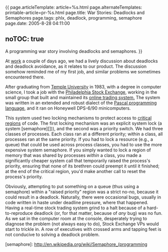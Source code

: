 {{
page.articleTemplate: article=%s.html
page.alternateTemplates: printable-article=pr-%s.html
page.title: War Stories: Deadlocks and Semaphores
page.tags: phlx, deadlock, programming, semaphore
page.date: 2005-8-28 04:11:00

noTOC: true
---
A programming war story involving deadlocks and semaphores.
}}

At [work][] a couple of days ago, we had a
lively discussion about deadlocks and deadlock avoidance, as it
relates to our product. The discussion somehow reminded me of my
first job, and similar problems we sometimes encountered there.

After graduating from [Temple University][]
in 1983, with a degree in computer science, I took a job with the
[Philadelphia Stock Exchange][], working in the
small group that built and maintained its
[online trading system.][]
The system was written in an extended and robust dialect of the
[Pascal programming language][],
and it ran on Honeywell DPS-6/90 minicomputers.

This system used two locking mechanisms to protect access to
[critical regions][] of
code. The first locking mechanism was an explicit system lock (a
system
[semaphore][])),
and the second was a priority switch. We had three classes of
processes. Each class ran at a different priority; within a class,
all processes ran at the same priority. If you had to lock a
resource (e.g., a queue) that could be used across process classes,
you had to use the more expensive system semaphore. If you simply
wanted to lock a region of memory that was shared by processes
*within* a class, you made a significantly cheaper system call that
temporarily raised the process's priority, ensuring that none of
its brethren could preempt it until it finished; at the end of the
critical region, you'd make another call to reset the process's
priority.

Obviously, attempting to put something on a queue (thus using a
semaphore) within a "raised priority" region was a strict no-no,
because it could result in a deadlock. Naturally, there were
occasional bugs, usually in code written in haste under deadline
pressure, where that happened. Having a real-time stock trading
system grind to a halt because of a hard-to-reproduce deadlock (or,
for that matter, because of *any* bug) was no fun. As we sat in the
computer room at the console, desperately trying to diagnose the
problem (not always easy to do), Stock Exchange VPs would start to
trickle in. A row of executives with crossed arms and tapping feet
is not conducive to solving a deadlock problem.

[work]: http://www.fulltilt.com/
[Temple University]: http://www.temple.edu/
[Philadelphia Stock Exchange]: http://www.phlx.com/
[online trading system.]: http://www.clapper.org/bmc/resume/resume.html#centramart
[Pascal programming language]: http://en.wikipedia.org/wiki/Pascal_programming_language
[critical regions]: http://en.wikipedia.org/wiki/Critical_region
[semaphore]: http://en.wikipedia.org/wiki/Semaphore_(programming
